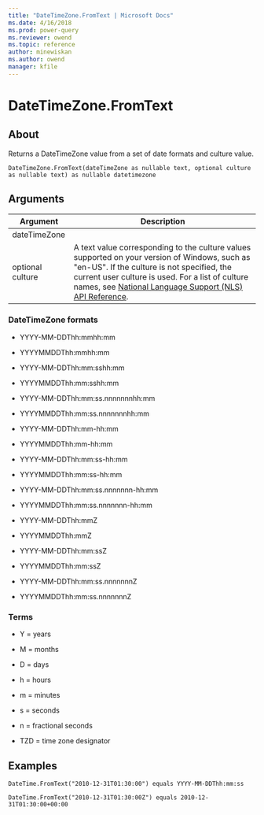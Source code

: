 ```yaml
---
title: "DateTimeZone.FromText | Microsoft Docs"
ms.date: 4/16/2018
ms.prod: power-query
ms.reviewer: owend
ms.topic: reference
author: minewiskan
ms.author: owend
manager: kfile
---
```

# DateTimeZone.FromText

  
## About  
Returns a DateTimeZone value from a set of date formats and culture value.  
  
```  
DateTimeZone.FromText(dateTimeZone as nullable text, optional culture as nullable text) as nullable datetimezone  
```  
  
## Arguments  
  
|Argument|Description|  
|------------|---------------|  
|dateTimeZone||  
|optional culture|A text value corresponding to the culture values supported on your version of Windows, such as "en-US". If the culture is not specified, the current user culture is used. For a list of culture names, see [National Language Support (NLS) API Reference](http://msdn.microsoft.com/en-us/goglobal/bb896001.aspx).|  
  
### DateTimeZone formats  
  
-   YYYY-MM-DDThh:mmhh:mm  
  
-   YYYYMMDDThh:mmhh:mm  
  
-   YYYY-MM-DDThh:mm:sshh:mm  
  
-   YYYYMMDDThh:mm:sshh:mm  
  
-   YYYY-MM-DDThh:mm:ss.nnnnnnnhh:mm  
  
-   YYYYMMDDThh:mm:ss.nnnnnnnhh:mm  
  
-   YYYY-MM-DDThh:mm-hh:mm  
  
-   YYYYMMDDThh:mm-hh:mm  
  
-   YYYY-MM-DDThh:mm:ss-hh:mm  
  
-   YYYYMMDDThh:mm:ss-hh:mm  
  
-   YYYY-MM-DDThh:mm:ss.nnnnnnn-hh:mm  
  
-   YYYYMMDDThh:mm:ss.nnnnnnn-hh:mm  
  
-   YYYY-MM-DDThh:mmZ  
  
-   YYYYMMDDThh:mmZ  
  
-   YYYY-MM-DDThh:mm:ssZ  
  
-   YYYYMMDDThh:mm:ssZ  
  
-   YYYY-MM-DDThh:mm:ss.nnnnnnnZ  
  
-   YYYYMMDDThh:mm:ss.nnnnnnnZ  
  
### Terms  
  
-   Y = years  
  
-   M = months  
  
-   D = days  
  
-   h = hours  
  
-   m = minutes  
  
-   s = seconds  
  
-   n = fractional seconds  
  
-   TZD = time zone designator  
  
## Examples  
  
```  
DateTime.FromText("2010-12-31T01:30:00") equals YYYY-MM-DDThh:mm:ss  
```  
  
```  
DateTime.FromText("2010-12-31T01:30:00Z") equals 2010-12-31T01:30:00+00:00  
```  
